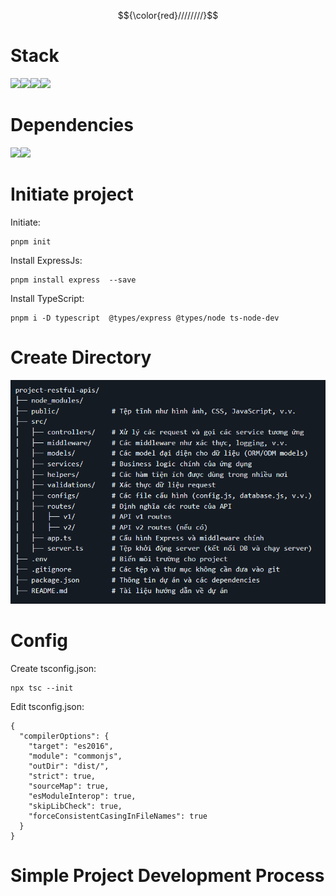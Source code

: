 $${\color{red}////////}$$

# Stack
<img src="https://img.shields.io/badge/MongoDB-47A248?logo=Mongodb&logoColor=white&style=for-the-badge" /><img src="https://img.shields.io/badge/Express-000000?logo=Express&logoColor=white&style=for-the-badge" /><img src="https://img.shields.io/badge/React-61DAFB?logo=React&logoColor=white&style=for-the-badge" /><img src="https://img.shields.io/badge/Node-5FA04E?logo=nodedotjs&logoColor=white&style=for-the-badge" />
# Dependencies
<img src="https://img.shields.io/badge/TypeScript-3178C6?logo=TypeScript&logoColor=white&style=for-the-badge" /><img src="https://img.shields.io/badge/Dotenv-ECD53F?logo=dotenv&logoColor=white&style=for-the-badge" />

# Initiate project
Initiate:
```
pnpm init
```
Install ExpressJs:
```
pnpm install express  --save
```
Install TypeScript:
```
pnpm i -D typescript  @types/express @types/node ts-node-dev
```
# Create Directory
![Dir](public/images/dir.png)

# Config
Create tsconfig.json:
```
npx tsc --init
```
Edit tsconfig.json:
```
{
  "compilerOptions": {
    "target": "es2016",
    "module": "commonjs",
    "outDir": "dist/",
    "strict": true,
    "sourceMap": true,
    "esModuleInterop": true,
    "skipLibCheck": true,
    "forceConsistentCasingInFileNames": true
  }
}
```
# Simple Project Development Process